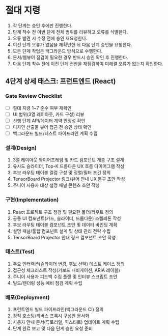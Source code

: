 # 절대 지령
1. 각 단계는 승인 후에만 진행한다.
2. 단계 착수 전 이번 단계 전체 범위를 리뷰하고 오류를 식별한다.
3. 오류 발견 시 수정 전에 승인 재요청한다.
4. 이전 단계 오류가 없음을 재확인한 뒤 다음 단계 승인을 요청한다.
5. 모든 단계 작업은 백그라운드 방식으로 수행한다.
6. 문서/웹뷰어 점검이 필요한 경우 반드시 승인 확인 후 진행한다.
7. 다음 단계 착수 전에 이전 단계 전반을 재점검하여 미해결 오류가 없는지 확인한다.

## 4단계 상세 태스크: 프런트엔드 (React)

### Gate Review Checklist
- [ ] 절대 지령 1~7 준수 여부 재확인
- [ ] UI 범위(3열 레이아웃, 카드 구성) 리뷰
- [ ] 선행 단계 API/데이터 계약 안정성 확인
- [ ] 디자인 산출물 뷰어 접근 전 승인 상태 확인
- [ ] 백그라운드 빌드/테스트 파이프라인 계획 수립

### 설계(Design)
1. 3열 레이아웃 와이어프레임 및 카드 컴포넌트 계층 구조 설계
2. 유사도 슬라이더, Top-K 드롭다운 UX 흐름 다이어그램 작성
3. 후보 라우팅 테이블 컬럼 구성 및 정렬/필터 조건 정의
4. TensorBoard Projector 링크/뷰어 안내 UX 문구 초안 작성
5. 주니어 사용자 대상 설명 패널 콘텐츠 초안 작성

### 구현(Implementation)
1. React 프로젝트 구조 점검 및 필요한 폴더/라우트 정의
2. 공통 UI 컴포넌트(카드, 슬라이더, 드롭다운) 스켈레톤 작성
3. 후보 라우팅 테이블 컴포넌트 초안 및 데이터 바인딩 계획
4. 설명 패널/툴팁 컴포넌트 설계 및 상태 관리 전략 수립
5. TensorBoard Projector 안내 링크 컴포넌트 초안 작성

### 테스트(Test)
1. 주요 인터랙션(슬라이더 변경, 후보 선택) 테스트 케이스 정의
2. 접근성 체크리스트 작성(키보드 내비게이션, ARIA 레이블)
3. 주니어 사용자 피드백 수집 플랜 및 인터뷰 스크립트 초안
4. 빌드/렌더링 성능 예비 점검 계획 수립

### 배포(Deployment)
1. 프런트엔드 빌드 파이프라인(백그라운드 CI) 정의
2. 정적 호스팅/리버스 프록시 구성안 문서화
3. 사용자 안내 문서(튜토리얼, 퀵스타트) 업데이트 계획 수립
4. 단계 완료 보고 및 다음 단계 승인 요청 준비
